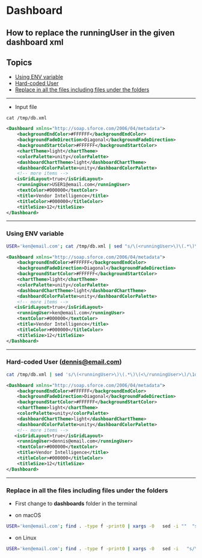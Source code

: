 # Dashboard

## How to replace the runningUser in the given dashboard xml

## Topics

- [Using ENV variable](#env)
- [Hard-coded User](#hc)
- [Replace in all the files including files under the folders](#ipr)

---

- Input file
```
cat /tmp/db.xml
```

```xml
<Dashboard xmlns="http://soap.sforce.com/2006/04/metadata">
    <backgroundEndColor>#FFFFFF</backgroundEndColor>
    <backgroundFadeDirection>Diagonal</backgroundFadeDirection>
    <backgroundStartColor>#FFFFFF</backgroundStartColor>
    <chartTheme>light</chartTheme>
    <colorPalette>unity</colorPalette>
    <dashboardChartTheme>light</dashboardChartTheme>
    <dashboardColorPalette>unity</dashboardColorPalette>
    <!-- more items -->
   <isGridLayout>true</isGridLayout>
    <runningUser>USER1@email.com</runningUser>
    <textColor>#000000</textColor>
    <title>Vendor Intelligence</title>
    <titleColor>#000000</titleColor>
    <titleSize>12</titleSize>
</Dashboard>

```
---
### Using ENV variable
<a name='env'></a>
```bash
USER='ken@email.com'; cat /tmp/db.xml | sed "s/\(<runningUser>\)\(.*\)\(<\/runningUser>\)/\1${USER}\3/"
```
```xml
<Dashboard xmlns="http://soap.sforce.com/2006/04/metadata">
    <backgroundEndColor>#FFFFFF</backgroundEndColor>
    <backgroundFadeDirection>Diagonal</backgroundFadeDirection>
    <backgroundStartColor>#FFFFFF</backgroundStartColor>
    <chartTheme>light</chartTheme>
    <colorPalette>unity</colorPalette>
    <dashboardChartTheme>light</dashboardChartTheme>
    <dashboardColorPalette>unity</dashboardColorPalette>
    <!-- more items -->
   <isGridLayout>true</isGridLayout>
    <runningUser>ken@email.com</runningUser>
    <textColor>#000000</textColor>
    <title>Vendor Intelligence</title>
    <titleColor>#000000</titleColor>
    <titleSize>12</titleSize>
</Dashboard>

```
---


### Hard-coded User (dennis@email.com) 

<a name='hc'></a>

```bash
cat /tmp/db.xml | sed 's/\(<runningUser>\)\(.*\)\(<\/runningUser>\)/\1dennis@email.com\3/'
```
```xml
<Dashboard xmlns="http://soap.sforce.com/2006/04/metadata">
    <backgroundEndColor>#FFFFFF</backgroundEndColor>
    <backgroundFadeDirection>Diagonal</backgroundFadeDirection>
    <backgroundStartColor>#FFFFFF</backgroundStartColor>
    <chartTheme>light</chartTheme>
    <colorPalette>unity</colorPalette>
    <dashboardChartTheme>light</dashboardChartTheme>
    <dashboardColorPalette>unity</dashboardColorPalette>
    <!-- more items -->
   <isGridLayout>true</isGridLayout>
    <runningUser>dennis@email.com</runningUser>
    <textColor>#000000</textColor>
    <title>Vendor Intelligence</title>
    <titleColor>#000000</titleColor>
    <titleSize>12</titleSize>
</Dashboard>

```

---
<a name='ipr'></a>
### Replace in all the files including files under the folders

- First change to **dashboards** folder in the terminal

- on macOS
```bash
USER='ken@email.com'; find . -type f -print0 | xargs -0   sed -i ""  "s/\(<runningUser>\)\(.*\)\(<\/runningUser>\)/\1${USER}\3/"

```

- on Linux 
```bash
USER='ken@email.com'; find . -type f -print0 | xargs -0   sed -i   "s/\(<runningUser>\)\(.*\)\(<\/runningUser>\)/\1${USER}\3/"

```
